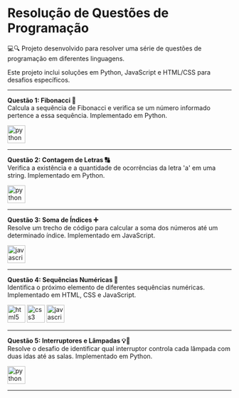 <h1>Resolução de Questões de Programação</h1>
<p align="left">💻🔍 Projeto desenvolvido para resolver uma série de questões de programação em diferentes linguagens. </p>
<p>Este projeto inclui soluções em Python, JavaScript e HTML/CSS para desafios específicos.</p>

___

<div align="left">
  <p><strong>Questão 1: Fibonacci 🧩</strong><br>
  Calcula a sequência de Fibonacci e verifica se um número informado pertence a essa sequência. Implementado em Python.
  </p>
  <img src="https://cdn.jsdelivr.net/gh/devicons/devicon/icons/python/python-original-wordmark.svg" height="40" alt="python logo" />
</div>

___

<div align="left">
  <p><strong>Questão 2: Contagem de Letras 🔠</strong><br>
  Verifica a existência e a quantidade de ocorrências da letra 'a' em uma string. Implementado em Python.
  </p>
  <img src="https://cdn.jsdelivr.net/gh/devicons/devicon/icons/python/python-original-wordmark.svg" height="40" alt="python logo" />
</div>

___

<div align="left">
  <p><strong>Questão 3: Soma de Índices ➕</strong><br>
  Resolve um trecho de código para calcular a soma dos números até um determinado índice. Implementado em JavaScript.
  </p>
  <img src="https://cdn.jsdelivr.net/gh/devicons/devicon/icons/javascript/javascript-plain.svg" height="40" alt="javascript logo" />
</div>

___

<div align="left">
  <p><strong>Questão 4: Sequências Numéricas 🔢</strong><br>
  Identifica o próximo elemento de diferentes sequências numéricas. Implementado em HTML, CSS e JavaScript.
  </p>
  <img src="https://cdn.jsdelivr.net/gh/devicons/devicon/icons/html5/html5-plain-wordmark.svg" height="40" alt="html5 logo" />
  <img src="https://cdn.jsdelivr.net/gh/devicons/devicon/icons/css3/css3-plain-wordmark.svg" height="40" alt="css3 logo" />
  <img src="https://cdn.jsdelivr.net/gh/devicons/devicon/icons/javascript/javascript-plain.svg" height="40" alt="javascript logo" />
</div>

___

<div align="left">
  <p><strong>Questão 5: Interruptores e Lâmpadas 💡🔌</strong><br>
  Resolve o desafio de identificar qual interruptor controla cada lâmpada com duas idas até as salas. Implementado em Python.
  </p>
  <img src="https://cdn.jsdelivr.net/gh/devicons/devicon/icons/python/python-original-wordmark.svg" height="40" alt="python logo" />
</div>

___
